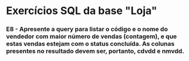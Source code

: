 # Exercícios SQL da base "Loja"
### E8 - Apresente a query para listar o código e o nome do vendedor com maior número de vendas (contagem), e que estas vendas estejam com o status concluída.  As colunas presentes no resultado devem ser, portanto, cdvdd e nmvdd.

